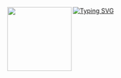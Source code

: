 [![Typing SVG](https://readme-typing-svg.demolab.com?font=Poppins&duration=4000&pause=100&color=F7F7F7&random=true&width=435&lines=owoo.lol+%7C+f1je;guns.lol%2F2b6;software+engineer;developer)](https://git.io/typing-svg)
<img align="left" src="[https://upload.wikimedia.org/wikipedia/commons/thumb/3/34/Red_star.svg/220px-Red_star.svg.png](https://www.freeiconspng.com/uploads/white-star-icon-13.png)" width="147"/> 
